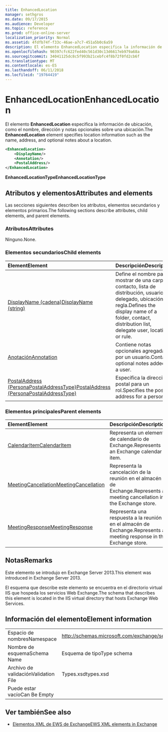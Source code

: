```yaml
---
title: EnhancedLocation
manager: sethgros
ms.date: 09/17/2015
ms.audience: Developer
ms.topic: reference
ms.prod: office-online-server
localization_priority: Normal
ms.assetid: 4fdfb74f-f33c-46ae-a7c7-451a5b0c6a59
description: El elemento EnhancedLocation especifica la información de ubicación, como el nombre, dirección y notas opcionales sobre una ubicación.
ms.openlocfilehash: 90397cfc622fed40c561d30c13d6617eb979a68a
ms.sourcegitcommit: 34041125dc8c5f993b21cebfc4f8b72f0fd2cb6f
ms.translationtype: MT
ms.contentlocale: es-ES
ms.lasthandoff: 06/11/2018
ms.locfileid: "19764419"
---
```

# <a name="enhancedlocation"></a><span data-ttu-id="686f4-103">EnhancedLocation</span><span class="sxs-lookup"><span data-stu-id="686f4-103">EnhancedLocation</span></span>

<span data-ttu-id="686f4-104">El elemento **EnhancedLocation** especifica la información de ubicación, como el nombre, dirección y notas opcionales sobre una ubicación.</span><span class="sxs-lookup"><span data-stu-id="686f4-104">The **EnhancedLocation** element specifies location information such as the name, address, and optional notes about a location.</span></span> 
  
```XML
<EnhancedLocation>
    <DisplayName/>
    <Annotation/>
    <PostalAddress/>
</EnhancedLocation>
```

 <span data-ttu-id="686f4-105">**EnhancedLocationType**</span><span class="sxs-lookup"><span data-stu-id="686f4-105">**EnhancedLocationType**</span></span>
## <a name="attributes-and-elements"></a><span data-ttu-id="686f4-106">Atributos y elementos</span><span class="sxs-lookup"><span data-stu-id="686f4-106">Attributes and elements</span></span>

<span data-ttu-id="686f4-107">Las secciones siguientes describen los atributos, elementos secundarios y elementos primarios.</span><span class="sxs-lookup"><span data-stu-id="686f4-107">The following sections describe attributes, child elements, and parent elements.</span></span>
  
### <a name="attributes"></a><span data-ttu-id="686f4-108">Atributos</span><span class="sxs-lookup"><span data-stu-id="686f4-108">Attributes</span></span>

<span data-ttu-id="686f4-109">Ninguno.</span><span class="sxs-lookup"><span data-stu-id="686f4-109">None.</span></span>
  
### <a name="child-elements"></a><span data-ttu-id="686f4-110">Elementos secundarios</span><span class="sxs-lookup"><span data-stu-id="686f4-110">Child elements</span></span>

|<span data-ttu-id="686f4-111">**Element**</span><span class="sxs-lookup"><span data-stu-id="686f4-111">**Element**</span></span>|<span data-ttu-id="686f4-112">**Descripción**</span><span class="sxs-lookup"><span data-stu-id="686f4-112">**Description**</span></span>|
|:-----|:-----|
|[<span data-ttu-id="686f4-113">DisplayName (cadena)</span><span class="sxs-lookup"><span data-stu-id="686f4-113">DisplayName (string)</span></span>](displayname-string.md) <br/> |<span data-ttu-id="686f4-114">Define el nombre para mostrar de una carpeta, contacto, lista de distribución, usuario delegado, ubicación o regla.</span><span class="sxs-lookup"><span data-stu-id="686f4-114">Defines the display name of a folder, contact, distribution list, delegate user, location, or rule.</span></span>  <br/> |
|[<span data-ttu-id="686f4-115">Anotación</span><span class="sxs-lookup"><span data-stu-id="686f4-115">Annotation</span></span>](annotation.md) <br/> |<span data-ttu-id="686f4-116">Contiene notas opcionales agregadas por un usuario.</span><span class="sxs-lookup"><span data-stu-id="686f4-116">Contains optional notes added by a user.</span></span>  <br/> |
|[<span data-ttu-id="686f4-117">PostalAddress (PersonaPostalAddressType)</span><span class="sxs-lookup"><span data-stu-id="686f4-117">PostalAddress (PersonaPostalAddressType)</span></span>](postaladdress-personapostaladdresstype.md) <br/> |<span data-ttu-id="686f4-118">Especifica la dirección postal para un rol.</span><span class="sxs-lookup"><span data-stu-id="686f4-118">Specifies the postal address for a persona.</span></span>  <br/> |
   
### <a name="parent-elements"></a><span data-ttu-id="686f4-119">Elementos principales</span><span class="sxs-lookup"><span data-stu-id="686f4-119">Parent elements</span></span>

|<span data-ttu-id="686f4-120">**Element**</span><span class="sxs-lookup"><span data-stu-id="686f4-120">**Element**</span></span>|<span data-ttu-id="686f4-121">**Descripción**</span><span class="sxs-lookup"><span data-stu-id="686f4-121">**Description**</span></span>|
|:-----|:-----|
|[<span data-ttu-id="686f4-122">CalendarItem</span><span class="sxs-lookup"><span data-stu-id="686f4-122">CalendarItem</span></span>](calendaritem.md) <br/> |<span data-ttu-id="686f4-123">Representa un elemento de calendario de Exchange.</span><span class="sxs-lookup"><span data-stu-id="686f4-123">Represents an Exchange calendar item.</span></span>  <br/> |
|[<span data-ttu-id="686f4-124">MeetingCancellation</span><span class="sxs-lookup"><span data-stu-id="686f4-124">MeetingCancellation</span></span>](meetingcancellation.md) <br/> |<span data-ttu-id="686f4-125">Representa la cancelación de la reunión en el almacén de Exchange.</span><span class="sxs-lookup"><span data-stu-id="686f4-125">Represents a meeting cancellation in the Exchange store.</span></span>  <br/> |
|[<span data-ttu-id="686f4-126">MeetingResponse</span><span class="sxs-lookup"><span data-stu-id="686f4-126">MeetingResponse</span></span>](meetingresponse.md) <br/> |<span data-ttu-id="686f4-127">Representa una respuesta a la reunión en el almacén de Exchange.</span><span class="sxs-lookup"><span data-stu-id="686f4-127">Represents a meeting response in the Exchange store.</span></span>  <br/> |
   
## <a name="remarks"></a><span data-ttu-id="686f4-128">Notas</span><span class="sxs-lookup"><span data-stu-id="686f4-128">Remarks</span></span>

<span data-ttu-id="686f4-129">Este elemento se introdujo en Exchange Server 2013.</span><span class="sxs-lookup"><span data-stu-id="686f4-129">This element was introduced in Exchange Server 2013.</span></span>
  
<span data-ttu-id="686f4-130">El esquema que describe este elemento se encuentra en el directorio virtual IIS que hospeda los servicios Web Exchange.</span><span class="sxs-lookup"><span data-stu-id="686f4-130">The schema that describes this element is located in the IIS virtual directory that hosts Exchange Web Services.</span></span>
  
## <a name="element-information"></a><span data-ttu-id="686f4-131">Información del elemento</span><span class="sxs-lookup"><span data-stu-id="686f4-131">Element information</span></span>

|||
|:-----|:-----|
|<span data-ttu-id="686f4-132">Espacio de nombres</span><span class="sxs-lookup"><span data-stu-id="686f4-132">Namespace</span></span>  <br/> |http://schemas.microsoft.com/exchange/services/2006/types  <br/> |
|<span data-ttu-id="686f4-133">Nombre de esquema</span><span class="sxs-lookup"><span data-stu-id="686f4-133">Schema Name</span></span>  <br/> |<span data-ttu-id="686f4-134">Esquema de tipo</span><span class="sxs-lookup"><span data-stu-id="686f4-134">Type schema</span></span>  <br/> |
|<span data-ttu-id="686f4-135">Archivo de validación</span><span class="sxs-lookup"><span data-stu-id="686f4-135">Validation File</span></span>  <br/> |<span data-ttu-id="686f4-136">Types.xsd</span><span class="sxs-lookup"><span data-stu-id="686f4-136">types.xsd</span></span>  <br/> |
|<span data-ttu-id="686f4-137">Puede estar vacío</span><span class="sxs-lookup"><span data-stu-id="686f4-137">Can Be Empty</span></span>  <br/> ||
   
## <a name="see-also"></a><span data-ttu-id="686f4-138">Ver también</span><span class="sxs-lookup"><span data-stu-id="686f4-138">See also</span></span>



- [<span data-ttu-id="686f4-139">Elementos XML de EWS de Exchange</span><span class="sxs-lookup"><span data-stu-id="686f4-139">EWS XML elements in Exchange</span></span>](ews-xml-elements-in-exchange.md)

